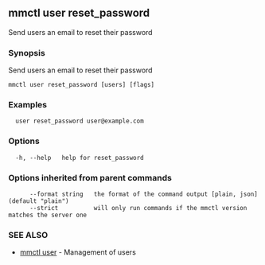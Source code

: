 ## mmctl user reset_password

Send users an email to reset their password

### Synopsis

Send users an email to reset their password

```
mmctl user reset_password [users] [flags]
```

### Examples

```
  user reset_password user@example.com
```

### Options

```
  -h, --help   help for reset_password
```

### Options inherited from parent commands

```
      --format string   the format of the command output [plain, json] (default "plain")
      --strict          will only run commands if the mmctl version matches the server one
```

### SEE ALSO

* [mmctl user](mmctl_user.md)	 - Management of users


